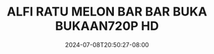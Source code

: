 --- 
title: "ALFI RATU MELON BAR BAR BUKA BUKAAN720P HD"
description: "streaming  video bokep ALFI RATU MELON BAR BAR BUKA BUKAAN720P HD durasi panjang durasi panjang baru"
date: 2024-07-08T20:50:27-08:00
file_code: "8xs9evwq2avz"
draft: false
cover: "bw1ffqiw05jk1w13.jpg"
tags: ["ALFI", "RATU", "MELON", "BAR", "BAR", "BUKA", "bokep-indo", "bokep-viral", "bokep-ig"]
length: 138
fld_id: "1484064"
foldername: "Alfi ratu melon"
categories: ["Alfi ratu melon"]
views: 0
---